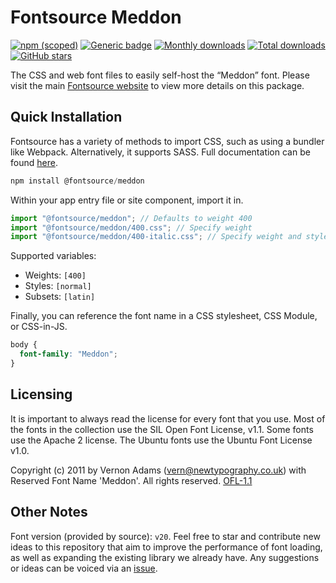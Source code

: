 # Fontsource Meddon

[![npm (scoped)](https://img.shields.io/npm/v/@fontsource/meddon?color=brightgreen)](https://www.npmjs.com/package/@fontsource/meddon) [![Generic badge](https://img.shields.io/badge/fontsource-passing-brightgreen)](https://github.com/fontsource/fontsource) [![Monthly downloads](https://badgen.net/npm/dm/@fontsource/meddon)](https://github.com/fontsource/fontsource) [![Total downloads](https://badgen.net/npm/dt/@fontsource/meddon)](https://github.com/fontsource/fontsource) [![GitHub stars](https://img.shields.io/github/stars/fontsource/fontsource.svg?style=social&label=Star)](https://github.com/fontsource/fontsource/stargazers)

The CSS and web font files to easily self-host the “Meddon” font. Please visit the main [Fontsource website](https://fontsource.org/fonts/meddon) to view more details on this package.

## Quick Installation

Fontsource has a variety of methods to import CSS, such as using a bundler like Webpack. Alternatively, it supports SASS. Full documentation can be found [here](https://fontsource.org/docs/getting-started/introduction).

```javascript
npm install @fontsource/meddon
```

Within your app entry file or site component, import it in.

```javascript
import "@fontsource/meddon"; // Defaults to weight 400
import "@fontsource/meddon/400.css"; // Specify weight
import "@fontsource/meddon/400-italic.css"; // Specify weight and style

```

Supported variables:
- Weights: `[400]`
- Styles: `[normal]`
- Subsets: `[latin]`

Finally, you can reference the font name in a CSS stylesheet, CSS Module, or CSS-in-JS.

```css
body {
  font-family: "Meddon";
}
```

## Licensing
It is important to always read the license for every font that you use.
Most of the fonts in the collection use the SIL Open Font License, v1.1. Some fonts use the Apache 2 license. The Ubuntu fonts use the Ubuntu Font License v1.0.

Copyright (c) 2011 by Vernon Adams (vern@newtypography.co.uk) with Reserved Font Name 'Meddon'. All rights reserved.
[OFL-1.1](http://scripts.sil.org/OFL)

## Other Notes
Font version (provided by source): `v20`.
Feel free to star and contribute new ideas to this repository that aim to improve the performance of font loading, as well as expanding the existing library we already have. Any suggestions or ideas can be voiced via an [issue](https://github.com/fontsource/fontsource/issues).